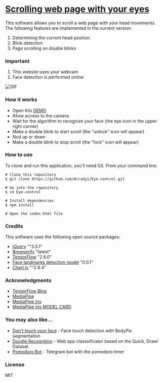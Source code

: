 # [Scrolling web page with your eyes][1]

This software allows you to scroll a web page with your head movements.
The following features are implemented in the current version:
1) Determining the current head position
2) Blink detection
3) Page scrolling on double blinks

### Important
1) This website uses your webcam
2) Face detection is performed online

![GIF]()

### How it works
* Open this [DEMO][1]
* Allow access to the camera
* Wait for the algorithm to recognize your face (the eye icon in the upper right corner)
* Make a double blink to start scroll (the "unlock" icon will appear)
* Nod up or down
* Make a double blink to stop scroll (the "lock" icon will appear)

### How to use

To clone and run this application, you'll need Git. From your command line:

```
# Clone this repository
$ git clone https://github.com/Arcady1/Eye-control.git

# Go into the repository
$ cd Eye-control

# Install dependencies
$ npm install

# Open the index.html file
```

### Credits
This software uses the following open source packages:

* [jQuery][2] "^3.5.1"
* [Browserify][3] "latest"
* [TensorFlow][4] "2.6.0"
* [Face landmarks detection model][4.2] "0.0.1"
* [Chart.js][4.3] "^2.9.4"

### Acknowledgments
* [TensorFlow Blog][5]
* [MediaPipe][4.1]
* [MediaPipe Iris][5.2]
* [MediaPipe Iris MODEL CARD][5.3]

### You may also like...
* [Don't touch your face][6] - Face touch detection with BodyPix segmentation
* [Doodle Recognition][7] - Web app classsificator based on the Quick, Draw! Dataset.
* [Pomodoro Bot][8] - Telegram bot with the pomodoro timer

### License
MIT

[1]: #
[2]: https://github.com/jquery/jquery
[3]: https://github.com/browserify/browserify
[4]: https://github.com/tensorflow/tfjs
[4.1]: https://github.com/google/mediapipe
[4.2]: https://blog.tensorflow.org/2020/11/iris-landmark-tracking-in-browser-with-MediaPipe-and-TensorFlowJS.html
[4.3]: https://github.com/chartjs/Chart.js

[5]: https://blog.tensorflow.org/search?label=TensorFlow.js&max-results=20
[5.2]: https://google.github.io/mediapipe/solutions/iris
[5.3]: https://drive.google.com/file/d/1bsWbokp9AklH2ANjCfmjqEzzxO1CNbMu/view

[6]: https://github.com/Arcady1/Do-not-touch-your-face
[7]: https://github.com/Arcady1/Doodle-Recognition-Web
[8]: https://github.com/Arcady1/Telegram-Pomodoro-Bot